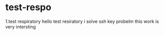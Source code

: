 # test-respo
1.test respiratory 
hello test resiratory i solve ssh key probelm 
this work is very intersting
